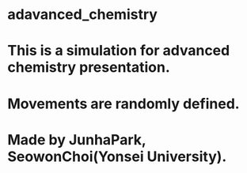 # adavanced_chemistry
# This is a simulation for advanced chemistry presentation.
# Movements are randomly defined.
# Made by JunhaPark, SeowonChoi(Yonsei University).
